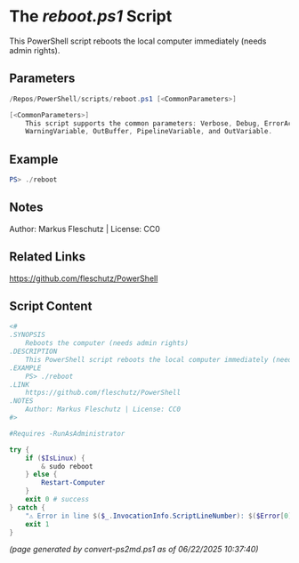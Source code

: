 The *reboot.ps1* Script
===========================

This PowerShell script reboots the local computer immediately (needs admin rights).

Parameters
----------
```powershell
/Repos/PowerShell/scripts/reboot.ps1 [<CommonParameters>]

[<CommonParameters>]
    This script supports the common parameters: Verbose, Debug, ErrorAction, ErrorVariable, WarningAction, 
    WarningVariable, OutBuffer, PipelineVariable, and OutVariable.
```

Example
-------
```powershell
PS> ./reboot

```

Notes
-----
Author: Markus Fleschutz | License: CC0

Related Links
-------------
https://github.com/fleschutz/PowerShell

Script Content
--------------
```powershell
<#
.SYNOPSIS
	Reboots the computer (needs admin rights)
.DESCRIPTION
	This PowerShell script reboots the local computer immediately (needs admin rights).
.EXAMPLE
	PS> ./reboot
.LINK
	https://github.com/fleschutz/PowerShell
.NOTES
	Author: Markus Fleschutz | License: CC0
#>

#Requires -RunAsAdministrator

try {
	if ($IsLinux) {
		& sudo reboot
	} else {
		Restart-Computer
	}
	exit 0 # success
} catch {
	"⚠️ Error in line $($_.InvocationInfo.ScriptLineNumber): $($Error[0])"
	exit 1
}
```

*(page generated by convert-ps2md.ps1 as of 06/22/2025 10:37:40)*
